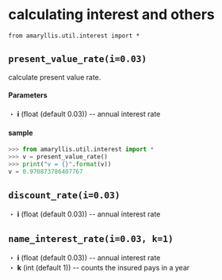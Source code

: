 # calculating interest and others
```
from amaryllis.util.interest import *
```

## ```present_value_rate(i=0.03)```
calculate present value rate.

#### Parameters
・ **i** (float (default 0.03)) -- annual interest rate

#### sample
```python
>>> from amaryllis.util.interest import *
>>> v = present_value_rate()
>>> print("v = {}".format(v))
v = 0.970873786407767
```


## ```discount_rate(i=0.03)```
・ **i** (float (default 0.03)) -- annual interest rate


## ```name_interest_rate(i=0.03, k=1)```
・ **i** (float (default 0.03)) -- annual interest rate  
・ **k** (int (default 1)) -- counts the insured pays in a year
